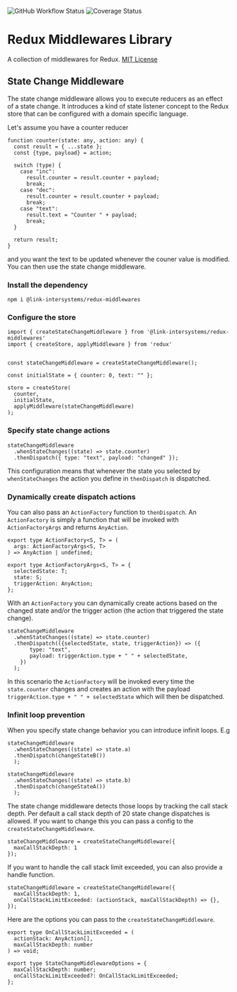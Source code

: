 ![GitHub Workflow Status](https://img.shields.io/github/workflow/status/link-intersystems/redux-middlewares/Node.js%20CI)
![Coverage Status](https://coveralls.io/repos/github/link-intersystems/redux-middlewares/badge.svg?branch=master)

# Redux Middlewares Library

A collection of middlewares for Redux. [MIT License](LICENSE.md)

## State Change Middleware

The state change middleware allows you to execute reducers as an effect of a state change. It introduces a kind of state listener concept to the Redux store that can be configured with a domain specific language.

Let's assume you have a counter reducer

    function counter(state: any, action: any) {
      const result = { ...state };
      const {type, payload} = action;

      switch (type) {
        case "inc":
          result.counter = result.counter + payload;
          break;
        case "dec":
          result.counter = result.counter + payload;
          break;
        case "text":
          result.text = "Counter " + payload;
          break;
      }

      return result;
    }

and you want the text to be updated whenever the couner value is modified. You can then use the state change middleware.

### Install the dependency

    npm i @link-intersystems/redux-middlewares

### Configure the store
    import { createStateChangeMiddleware } from '@link-intersystems/redux-middlewares'
    import { createStore, applyMiddleware } from 'redux'

    
    const stateChangeMiddleware = createStateChangeMiddleware();

    const initialState = { counter: 0, text: "" };

    store = createStore(
      counter,
      initialState,
      applyMiddleware(stateChangeMiddleware)
    );


### Specify state change actions

    stateChangeMiddleware
      .whenStateChanges((state) => state.counter)
      .thenDispatch({ type: "text", payload: "changed" });

This configuration means that whenever the state you selected by `whenStateChanges` the action you define in `thenDispatch` is dispatched.

### Dynamically create dispatch actions

You can also pass an `ActionFactory` function to `thenDispatch`. An `ActionFactory` is simply a function that will be invoked with  `ActionFactoryArgs` and returns `AnyAction`.

    export type ActionFactory<S, T> = (
      args: ActionFactoryArgs<S, T>
    ) => AnyAction | undefined;

    export type ActionFactoryArgs<S, T> = {
      selectedState: T;
      state: S;
      triggerAction: AnyAction;
    };

With an `ActionFactory` you can dynamically create actions based on the changed state and/or the trigger action (the action that triggered the state change).

    stateChangeMiddleware
      .whenStateChanges((state) => state.counter)
      .thenDispatch(({selectedState, state, triggerAction}) => ({
           type: "text",
           payload: triggerAction.type + " " + selectedState,
        })
      );

In this scenario the `ActionFactory` will be invoked every time the `state.counter` changes and creates an action with the payload `triggerAction.type + " " + selectedState` which will then be dispatched.

### Infinit loop prevention

When you specify state change behavior you can introduce infinit loops. E.g

    stateChangeMiddleware
      .whenStateChanges((state) => state.a)
      .thenDispatch(changeStateB())
      );

    stateChangeMiddleware
      .whenStateChanges((state) => state.b)
      .thenDispatch(changeStateA())
      );

The state change middleware detects those loops by tracking the call stack depth. Per default a call stack depth of 20 state change dispatches is allowed. If you want to change this you can pass a config to the `createStateChangeMiddleware`.

    stateChangeMiddleware = createStateChangeMiddleware({
      maxCallStackDepth: 1
    });

If you want to handle the call stack limit exceeded, you can also provide a handle function.
    
    stateChangeMiddleware = createStateChangeMiddleware({
      maxCallStackDepth: 1,
      onCallStackLimitExceeded: (actionStack, maxCallStackDepth) => {},
    });

Here are the options you can pass to the `createStateChangeMiddleware`.

    export type OnCallStackLimitExceeded = (
      actionStack: AnyAction[],
      maxCallStackDepth: number
    ) => void;

    export type StateChangeMiddlewareOptions = {
      maxCallStackDepth: number;
      onCallStackLimitExceeded?: OnCallStackLimitExceeded;
    };
